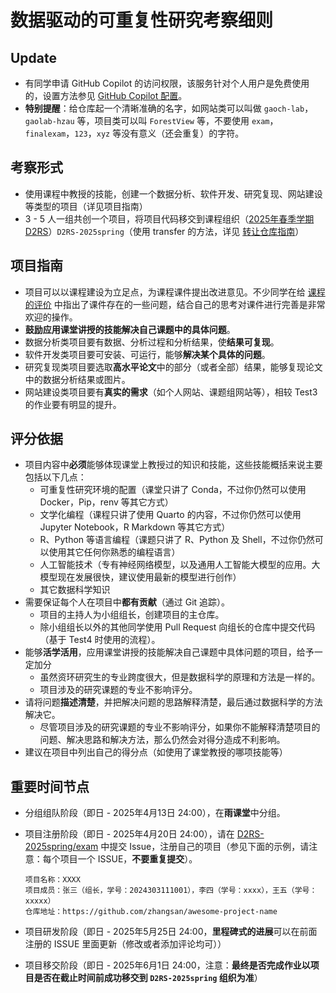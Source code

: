 # 数据驱动的可重复性研究考察细则

## Update

- 有同学申请 GitHub Copilot 的访问权限，该服务针对个人用户是免费使用的，设置方法参见 [GitHub Copilot 配置](github-copilot.md)。
- **特别提醒**：给仓库起一个清晰准确的名字，如网站类可以叫做 `gaoch-lab`，`gaolab-hzau` 等，项目类可以叫 `ForestView` 等，不要使用 `exam`，`finalexam`，`123`，`xyz` 等没有意义（还会重复）的字符。

## 考察形式

- 使用课程中教授的技能，创建一个数据分析、软件开发、研究复现、网站建设等类型的项目（详见项目指南）
- 3 - 5 人一组共创一个项目，将项目代码移交到课程组织（[2025年春季学期 D2RS](https://github.com/D2RS-2025spring)）`D2RS-2025spring`（使用 transfer 的方法，详见 [转让仓库指南](transfer-guide.md)）


## 项目指南

- 项目可以以课程建设为立足点，为课程课件提出改进意见。不少同学在给 [课程的评价](https://d2rs-2025spring.github.io/comments/) 中指出了课件存在的一些问题，结合自己的思考对课件进行完善是非常欢迎的操作。
- **鼓励应用课堂讲授的技能解决自己课题中的具体问题**。
- 数据分析类项目要有数据、分析过程和分析结果，使**结果可复现**。
- 软件开发类项目要可安装、可运行，能够**解决某个具体的问题**。
- 研究复现类项目要选取**高水平论文**中的部分（或者全部）结果，能够复现论文中的数据分析结果或图片。
- 网站建设类项目要有**真实的需求**（如个人网站、课题组网站等），相较 Test3 的作业要有明显的提升。


## 评分依据

- 项目内容中**必须**能够体现课堂上教授过的知识和技能，这些技能概括来说主要包括以下几点：
    - 可重复性研究环境的配置（课堂只讲了 Conda，不过你仍然可以使用 Docker，Pip，renv 等其它方式）
    - 文学化编程（课程只讲了使用 Quarto 的内容，不过你仍然可以使用 Jupyter Notebook，R Markdown 等其它方式）
    - R、Python 等语言编程（课题只讲了 R、Python 及 Shell，不过你仍然可以使用其它任何你熟悉的编程语言）
    - 人工智能技术（专有神经网络模型，以及通用人工智能大模型的应用。大模型现在发展很快，建议使用最新的模型进行创作）
    - 其它数据科学知识
- 需要保证每个人在项目中**都有贡献**（通过 Git 追踪）。
    - 项目的主持人为小组组长，创建项目的主仓库。
    - 除小组组长以外的其他同学使用 Pull Request 向组长的仓库中提交代码（基于 Test4 时使用的流程）。
- 能够**活学活用**，应用课堂讲授的技能解决自己课题中具体问题的项目，给予一定加分
    - 虽然资环研究生的专业跨度很大，但是数据科学的原理和方法是一样的。
    - 项目涉及的研究课题的专业不影响评分。
- 请将问题**描述清楚**，并把解决问题的思路解释清楚，最后通过数据科学的方法解决它。
    - 尽管项目涉及的研究课题的专业不影响评分，如果你不能解释清楚项目的问题、解决思路和解决方法，那么仍然会对得分造成不利影响。
- 建议在项目中列出自己的得分点（如使用了课堂教授的哪项技能等）


## 重要时间节点

- 分组组队阶段（即日 - 2025年4月13日 24:00），在**雨课堂**中分组。
- 项目注册阶段（即日 - 2025年4月20日 24:00），请在 [D2RS-2025spring/exam](https://github.com/D2RS-2025spring/exam/issues) 中提交 Issue，注册自己的项目（参见下面的示例，请注意：每个项目一个 ISSUE，**不要重复提交**）。

  ```
  项目名称：XXXX
  项目成员：张三（组长，学号：2024303111001），李四（学号：xxxx），王五（学号：xxxxx）
  仓库地址：https://github.com/zhangsan/awesome-project-name
  ```

- 项目研发阶段（即日 - 2025年5月25日 24:00，**里程碑式的进展**可以在前面注册的 ISSUE 里面更新（修改或者添加评论均可））
- 项目移交阶段（即日 - 2025年6月1日 24:00，注意：**最终是否完成作业以项目是否在截止时间前成功移交到 `D2RS-2025spring` 组织为准**）
